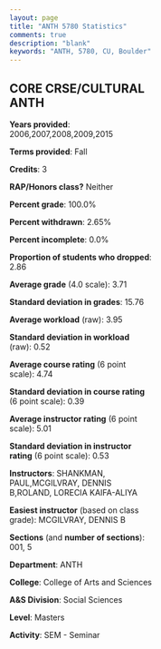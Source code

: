 ```yaml
---
layout: page
title: "ANTH 5780 Statistics"
comments: true
description: "blank"
keywords: "ANTH, 5780, CU, Boulder"
--- 
```

<head>
<script src="https://ajax.googleapis.com/ajax/libs/jquery/2.1.3/jquery.min.js"></script>
<script src="https://dl.dropboxusercontent.com/s/pc42nxpaw1ea4o9/highcharts.js?dl=0"></script>
<!-- <script src="../assets/js/highcharts.js"></script> -->
<style type="text/css">@font-face {
	font-family: "Bebas Neue";
	src: url(https://www.filehosting.org/file/details/544349/BebasNeue%20Regular.otf) format("opentype");
	}
	h1.Bebas { 
		font-family: "Bebas Neue", Verdana, Tahoma;
	}
</style>
</head>
<body>
	<div id="container" style="float: right; width: 45%; height: 88%; margin-left: 2.5%; margin-right: 2.5%;"></div>
	<script language="JavaScript">
		$(document).ready(function() {
		var chart = {type: 'column'};
		var title = {text: 'Grade Distribution'};
		var xAxis = {categories: ['A','B','C','D','F'],crosshair: true};
		var yAxis = {min: 0,title: {text: 'Percentage'}};
		var tooltip = {headerFormat: '<center><b><span style="font-size:20px">{point.key}</span></b></center>',
		               pointFormat: '<td style="padding:0"><b>{point.y:.1f}%</b></td>',
		               footerFormat: '</table>',shared: true,useHTML: true};
		var plotOptions = {column: {pointPadding: 0.0,borderWidth: 0}};  
		var credits = {enabled: false};var series= [{name: 'Percent',data: [76.47,22.06,0.0,0.0,1.47,]}];
		var json = {};
		json.chart = chart;
		json.title = title;
		json.tooltip = tooltip;
		json.xAxis = xAxis;
		json.yAxis = yAxis;  
		json.series = series;
		json.plotOptions = plotOptions;  
		json.credits = credits;
		$('#container').highcharts(json);
	});
	</script>
</body>
			   
## CORE CRSE/CULTURAL ANTH

**Years provided**: 2006,2007,2008,2009,2015

**Terms provided**: Fall

**Credits**: 3

**RAP/Honors class?** Neither

**Percent grade**: 100.0%

**Percent withdrawn**: 2.65%

**Percent incomplete**: 0.0%

**Proportion of students who dropped**: 2.86

**Average grade** (4.0 scale): 3.71

**Standard deviation in grades**: 15.76

**Average workload** (raw): 3.95

**Standard deviation in workload** (raw): 0.52

**Average course rating** (6 point scale): 4.74

**Standard deviation in course rating** (6 point scale): 0.39

**Average instructor rating** (6 point scale): 5.01

**Standard deviation in instructor rating** (6 point scale): 0.53

**Instructors**: SHANKMAN, PAUL,MCGILVRAY, DENNIS B,ROLAND, LORECIA KAIFA-ALIYA

**Easiest instructor** (based on class grade): MCGILVRAY, DENNIS B

**Sections** (and **number of sections**): 001, 5

**Department**: ANTH

**College**: College of Arts and Sciences

**A&S Division**: Social Sciences

**Level**: Masters

**Activity**: SEM - Seminar